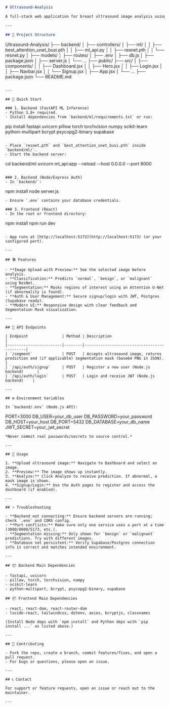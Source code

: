 ```markdown
# Ultrasound-Analysis

A full-stack web application for breast ultrasound image analysis using deep learning. This project features a React frontend for intuitive UI and a FastAPI backend for ML-powered image classification and segmentation.

---

## 📂 Project Structure

```
Ultrasound-Analysis/
├── backend/
│   ├── controllers/
│   ├── ml/
│   │   ├── best_attention_unet_busi.pth
│   │   ├── ml_api.py
│   │   ├── resnet.pth
│   │   └── resnet.py
│   ├── models/
│   ├── routes/
│   ├── .env
│   ├── db.js
│   ├── package.json
│   ├── server.js
│   └── ...
├── public/
├── src/
│   ├── components/
│   │   ├── Dashboard.jsx
│   │   ├── Hero.jsx
│   │   ├── Login.jsx
│   │   ├── Navbar.jsx
│   │   └── Signup.jsx
│   ├── App.jsx
│   └── ...
├── package.json
└── README.md
```

---

## 🚀 Quick Start

### 1. Backend (FastAPI ML Inference)
- Python 3.8+ required.
- Install dependencies from `backend/ml/requirements.txt` or run:

  ```
  pip install fastapi uvicorn pillow torch torchvision numpy scikit-learn python-multipart bcrypt psycopg2-binary supabase
  ```

- Place `resnet.pth` and `best_attention_unet_busi.pth` inside `backend/ml/`.
- Start the backend server:

  ```
  cd backend/ml
  uvicorn ml_api:app --reload --host 0.0.0.0 --port 8000
  ```

### 2. Backend (Node/Express Auth)
- In `backend/`:
  ```
  npm install
  node server.js
  ```
- Ensure `.env` contains your database credentials.

### 3. Frontend (React)
- In the root or frontend directory:

  ```
  npm install
  npm run dev
  ```

- App runs at [http://localhost:5173](http://localhost:5173) (or your configured port).

---

## 🛠 Features

- **Image Upload with Preview:** See the selected image before analysis.
- **Classification:** Predicts `normal`, `benign`, or `malignant` using ResNet.
- **Segmentation:** Masks regions of interest using an Attention U-Net (if abnormality is found).
- **Auth & User Management:** Secure signup/login with JWT, Postgres (Supabase ready).
- **Modern UI:** Responsive design with clear feedback and Segmentation Mask visualization.

---

## 🔌 API Endpoints

| Endpoint               | Method | Description                                |
|------------------------|--------|--------------------------------------------|
| `/segment`             | POST   | Accepts ultrasound image, returns prediction and (if applicable) segmentation mask (base64 PNG in JSON). |
| `/api/auth/signup`     | POST   | Register a new user (Node.js backend)      |
| `/api/auth/login`      | POST   | Login and receive JWT (Node.js backend)    |

---

## ⚙️ Environment Variables

In `backend/.env` (Node.js API):
```
PORT=3000
DB_USER=your_db_user
DB_PASSWORD=your_password
DB_HOST=your_host
DB_PORT=5432
DB_DATABASE=your_db_name
JWT_SECRET=your_jwt_secret
```
*Never commit real passwords/secrets to source control.*

---

## 📝 Usage

1. **Upload ultrasound image:** Navigate to Dashboard and select an image.
2. **Preview:** The image shows up instantly.
3. **Analyze:** Click Analyze to receive prediction. If abnormal, a mask image is shown.
4. **Signup/Login:** Use the Auth pages to register and access the dashboard (if enabled).

---

## ⚡ Troubleshooting

- **Backend not connecting:** Ensure backend servers are running; check `.env` and CORS config.
- **Port conflicts:** Make sure only one service uses a port at a time (3000/8000/5173, etc.).
- **Segmentation missing:** Only shown for `benign` or `malignant` predictions. Try with different images.
- **Database not persistent:** Verify Supabase/Postgres connection info is correct and matches intended environment.

---

## 📦 Backend Main Dependencies

- fastapi, uvicorn
- pillow, torch, torchvision, numpy
- scikit-learn
- python-multipart, bcrypt, psycopg2-binary, supabase

## 📦 Frontend Main Dependencies

- react, react-dom, react-router-dom
- lucide-react, tailwindcss, dotenv, axios, bcryptjs, classnames

(Install Node deps with `npm install` and Python deps with `pip install ...` as listed above.)

---

## 🤝 Contributing

- Fork the repo, create a branch, commit features/fixes, and open a pull request.
- For bugs or questions, please open an issue.

---

## 📞 Contact

For support or feature requests, open an issue or reach out to the maintainer.

---
```